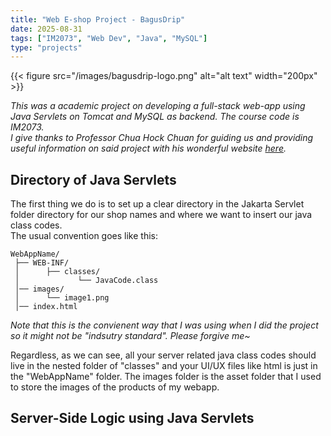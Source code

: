 ```yaml
---
title: "Web E-shop Project - BagusDrip"
date: 2025-08-31
tags: ["IM2073", "Web Dev", "Java", "MySQL"]
type: "projects"
---
```

{{< figure src="/images/bagusdrip-logo.png" alt="alt text" width="200px" >}}

_This was a academic project on developing a full-stack web-app using Java Servlets on Tomcat and MySQL as backend. The course code is IM2073._  
_I give thanks to Professor Chua Hock Chuan for guiding us and providing useful information on said project with his wonderful website [here](https://www3.ntu.edu.sg/home/ehchua/programming/index.html)._  

## Directory of Java Servlets
The first thing we do is to set up a clear directory in the Jakarta Servlet folder directory for our shop names and where we want to insert our java class codes.  
The usual convention goes like this:  

```text
WebAppName/
 ├── WEB-INF/
 │      ├── classes/
 │             └── JavaCode.class
 │── images/   
 │      └── image1.png
 │── index.html  
```
_Note that this is the convienent way that I was using when I did the project so it might not be "indsutry standard". Please forgive me~_

Regardless, as we can see, all your server related java class codes should live in the nested folder of "classes" and your UI/UX files like html is just in the "WebAppName" folder. The images folder is the asset folder that I used to store the images of the products of my webapp.

## Server-Side Logic using Java Servlets 